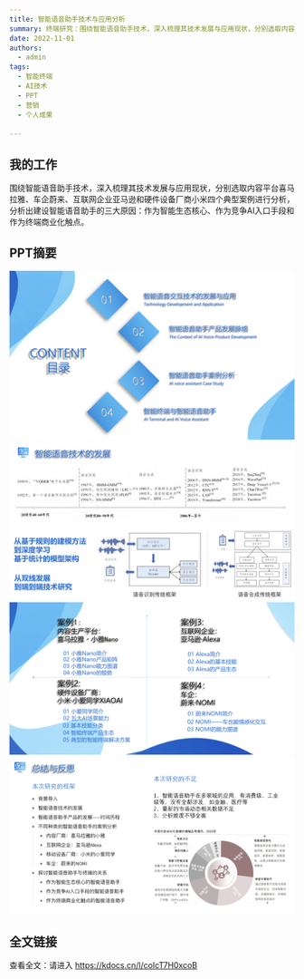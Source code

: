 ```yaml
---
title: 智能语音助手技术与应用分析
summary: 终端研究：围绕智能语音助手技术，深入梳理其技术发展与应用现状，分别选取内容平台、车企、互联网企业、硬件设备厂商四个典型案例进行分析，并给出洞察结论。
date: 2022-11-01
authors:
  - admin
tags:
  - 智能终端
  - AI技术
  - PPT
  - 营销
  - 个人成果

---
```


## 我的工作
  围绕智能语音助手技术，深入梳理其技术发展与应用现状，分别选取内容平台喜马拉雅、车企蔚来、互联网企业亚马逊和硬件设备厂商小米四个典型案例进行分析，分析出建设智能语音助手的三大原因：作为智能生态核心、作为竞争AI入口手段和作为终端商业化触点。
  
## PPT摘要
  ![screen reader text](ppt.jpg " ")
  ![screen reader text](ppt3.jpg " ")
  ![screen reader text](ppt4.jpg " ")
  ![screen reader text](ppt5.jpg " ")
 
## 全文链接
  查看全文：请进入 https://kdocs.cn/l/coIcT7H0xcoB


